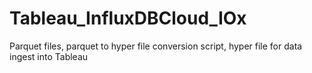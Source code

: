 # Tableau_InfluxDBCloud_IOx
Parquet files, parquet to hyper file conversion script, hyper file for data ingest into Tableau 
